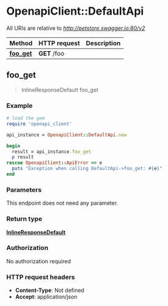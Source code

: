 # OpenapiClient::DefaultApi

All URIs are relative to *http://petstore.swagger.io:80/v2*

Method | HTTP request | Description
------------- | ------------- | -------------
[**foo_get**](DefaultApi.md#foo_get) | **GET** /foo | 



## foo_get

> InlineResponseDefault foo_get



### Example

```ruby
# load the gem
require 'openapi_client'

api_instance = OpenapiClient::DefaultApi.new

begin
  result = api_instance.foo_get
  p result
rescue OpenapiClient::ApiError => e
  puts "Exception when calling DefaultApi->foo_get: #{e}"
end
```

### Parameters

This endpoint does not need any parameter.

### Return type

[**InlineResponseDefault**](InlineResponseDefault.md)

### Authorization

No authorization required

### HTTP request headers

- **Content-Type**: Not defined
- **Accept**: application/json

